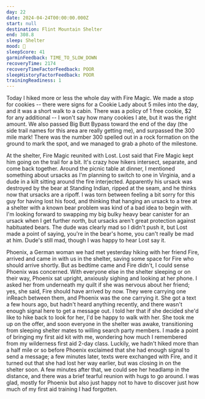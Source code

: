 ```yaml
---
day: 22
date: 2024-04-24T00:00:00.000Z
start: null
destination: Flint Mountain Shelter
end: 308.8
sleep: Shelter
mood: 🙂
sleepScore: 41
garminFeedback: TIME_TO_SLOW_DOWN
recoveryTime: 2174
recoveryTimeFactorFeedback: POOR
sleepHistoryFactorFeedback: POOR
trainingReadiness: 1
---
```

Today I hiked more or less the whole day with Fire Magic. We made a stop for cookies -- there were signs for a Cookie Lady about 5 miles into the day, and it was a short walk to a cabin. There was a policy of 1 free cookie, $2 for any additional -- I won't say how many cookies I ate, but it was the right amount. We also passed Big Butt Bypass toward the end of the day (the side trail names for this area are really getting me), and surpassed the 300 mile mark! There was the number 300 spelled out in a rock formation on the ground to mark the spot, and we managed to grab a photo of the milestone.

At the shelter, Fire Magic reunited with Lost. Lost said that Fire Magic kept him going on the trail for a bit. It's crazy how hikers intersect, separate, and come back together. Around the picnic table at dinner, I mentioned something about ursacks as I'm planning to switch to one in Virginia, and a dude in a kilt sitting around the fire interjected. Apparently his ursack was destroyed by the bear at Standing Indian, ripped at the seam, and he thinks now that ursacks are a ripoff. I was torn between feeling a bit sorry for this guy for having lost his food, and thinking that hanging an ursack to a tree at a shelter with a known bear problem was kind of a bad idea to begin with. I'm looking forward to swapping my big bulky heavy bear canister for an ursack when I get further north, but ursacks aren't great protection against habituated bears. The dude was clearly mad so I didn't push it, but Lost made a point of saying, you're in the bear's home, you can't really be mad at him. Dude's still mad, though I was happy to hear Lost say it.

Phoenix, a German woman we had met yesterday hiking with her friend Fire, arrived and came in with us in the shelter, saving some space for Fire who should arrive shortly. But as bedtime came and Fire didn't, I could sense Phoenix was concerned. With everyone else in the shelter sleeping or on their way, Phoenix sat upright, anxiously sighing and looking at her phone. I asked her from underneath my quilt if she was nervous about her friend; yes, she said, Fire should have arrived by now. They were carrying one inReach between them, and Phoenix was the one carrying it. She got a text a few hours ago, but hadn't heard anything recently, and there wasn't enough signal here to get a message out. I told her that if she decided she'd like to hike back to look for her, I'd be happy to walk with her. She took me up on the offer, and soon everyone in the shelter was awake, transitioning from sleeping shelter mates to willing search party members. I made a point of bringing my first aid kit with me, wondering how much I remembered from my wilderness first aid 2-day class. Luckily, we hadn't hiked more than a half mile or so before Phoenix exclaimed that she had enough signal to send a message; a few minutes later, texts were exchanged with Fire, and it turned out that she had lost her way earlier, but was closing in on the shelter soon. A few minutes after that, we could see her headlamp in the distance, and there was a brief tearful reunion with hugs to go around. I was glad, mostly for Phoenix but also just happy not to have to discover just how much of my first aid training I had forgotten.
